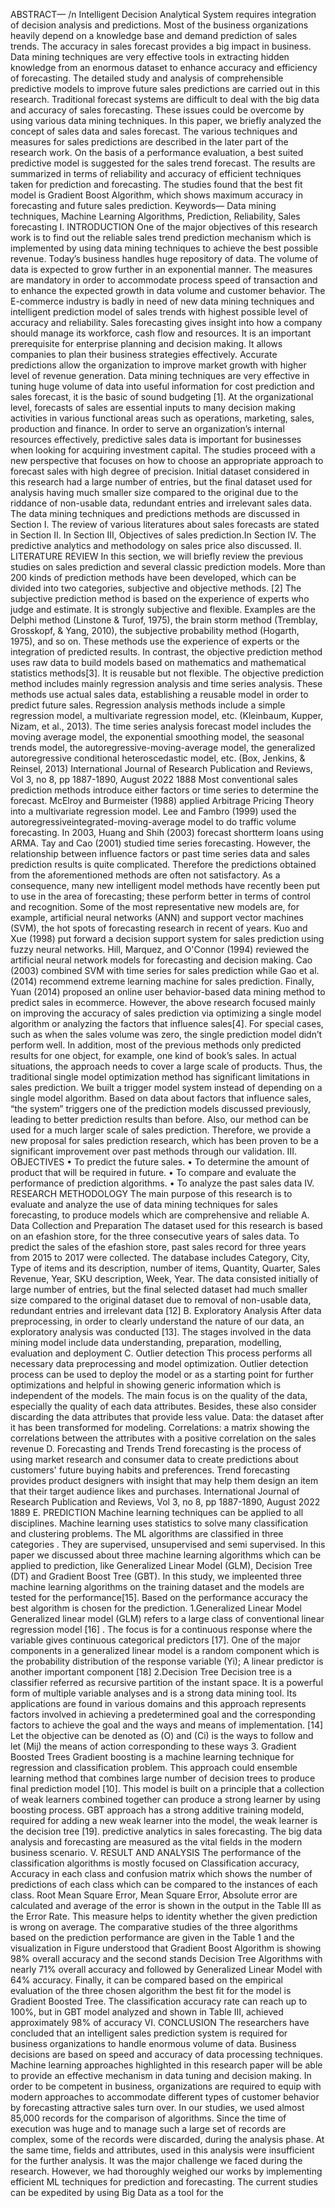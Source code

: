 
ABSTRACT— /n
Intelligent Decision Analytical System requires integration of decision analysis and predictions. Most of the business organizations heavily depend on a knowledge
base and demand prediction of sales trends. The accuracy in sales forecast provides a big impact in business. Data mining techniques are very effective tools in
extracting hidden knowledge from an enormous dataset to enhance accuracy and efficiency of forecasting. The detailed study and analysis of comprehensible
predictive models to improve future sales predictions are carried out in this research. Traditional forecast systems are difficult to deal with the big data and accuracy
of sales forecasting. These issues could be overcome by using various data mining techniques. In this paper, we briefly analyzed the concept of sales data and sales
forecast. The various techniques and measures for sales predictions are described in the later part of the research work. On the basis of a performance evaluation,
a best suited predictive model is suggested for the sales trend forecast. The results are summarized in terms of reliability and accuracy of efficient techniques taken
for prediction and forecasting. The studies found that the best fit model is Gradient Boost Algorithm, which shows maximum accuracy in forecasting and future
sales prediction.
Keywords— Data mining techniques, Machine Learning Algorithms, Prediction, Reliability, Sales forecasting
I. INTRODUCTION
One of the major objectives of this research work is to find out the reliable sales trend prediction mechanism which is implemented by using data mining
techniques to achieve the best possible revenue. Today’s business handles huge repository of data. The volume of data is expected to grow further in an
exponential manner. The measures are mandatory in order to accommodate process speed of transaction and to enhance the expected growth in data
volume and customer behavior. The E-commerce industry is badly in need of new data mining techniques and intelligent prediction model of sales trends
with highest possible level of accuracy and reliability. Sales forecasting gives insight into how a company should manage its workforce, cash flow and
resources. It is an important prerequisite for enterprise planning and decision making. It allows companies to plan their business strategies effectively.
Accurate predictions allow the organization to improve market growth with higher level of revenue generation. Data mining techniques are very effective
in tuning huge volume of data into useful information for cost prediction and sales forecast, it is the basic of sound budgeting [1]. At the organizational
level, forecasts of sales are essential inputs to many decision making activities in various functional areas such as operations, marketing, sales, production
and finance. In order to serve an organization’s internal resources effectively, predictive sales data is important for businesses when looking for acquiring
investment capital. The studies proceed with a new perspective that focuses on how to choose an appropriate approach to forecast sales with high degree
of precision. Initial dataset considered in this research had a large number of entries, but the final dataset used for analysis having much smaller size
compared to the original due to the riddance of non-usable data, redundant entries and irrelevant sales data.
The data mining techniques and predictions methods are discussed in Section I. The review of various literatures about sales forecasts are stated in
Section II. In Section III, Objectives of sales prediction.In Section IV. The predictive analytics and methodology on sales price also discussed.
II. LITERATURE REVIEW
In this section, we will briefly review the previous studies on sales prediction and several classic prediction models. More than 200 kinds of prediction
methods have been developed, which can be divided into two categories, subjective and objective methods. [2]
The subjective prediction method is based on the experience of experts who judge and estimate. It is strongly subjective and flexible. Examples are the
Delphi method (Linstone & Turof, 1975), the brain storm method (Tremblay, Grosskopf, & Yang, 2010), the subjective probability method (Hogarth,
1975), and so on. These methods use the experience of experts or the integration of predicted results. In contrast, the objective prediction method uses
raw data to build models based on mathematics and mathematical statistics methods[3]. It is reusable but not flexible. The objective prediction method
includes mainly regression analysis and time series analysis. These methods use actual sales data, establishing a reusable model in order to predict future
sales. Regression analysis methods include a simple regression model, a multivariate regression model, etc.
(Kleinbaum, Kupper, Nizam, et al., 2013). The time series analysis forecast model includes the moving average model, the exponential smoothing model,
the seasonal trends model, the autoregressive-moving-average model, the generalized autoregressive conditional heteroscedastic model, etc. (Box,
Jenkins, & Reinsel, 2013)
International Journal of Research Publication and Reviews, Vol 3, no 8, pp 1887-1890, August 2022 1888
Most conventional sales prediction methods introduce either factors or time series to determine the forecast. McElroy and Burmeister (1988) applied
Arbitrage Pricing Theory into a multivariate regression model. Lee and Fambro (1999) used the autoregressiveintegrated-moving-average model to
do traffic volume forecasting. In 2003, Huang and Shih (2003) forecast shortterm loans using ARMA. Tay and Cao (2001) studied time series forecasting.
However, the relationship between influence factors or past time series data and sales prediction results is quite complicated. Therefore the predictions
obtained from the aforementioned methods are often not satisfactory. As a consequence, many new intelligent model methods have recently been put to
use in the area of forecasting; these perform better in terms of control and recognition. Some of the most representative new models are, for example,
artificial neural networks (ANN) and support vector machines (SVM), the hot spots of forecasting research in recent of years. Kuo and Xue (1998) put
forward a decision support system for sales prediction using fuzzy neural networks. Hill, Marquez, and O'Connor (1994) reviewed the artificial neural
network models for forecasting and decision making. Cao (2003) combined SVM with time series for sales prediction while Gao et al. (2014) recommend
extreme learning machine for sales prediction. Finally, Yuan (2014) proposed an online user behavior-based data mining method to predict sales in
ecommerce.
However, the above research focused mainly on improving the accuracy of sales prediction via optimizing a single model algorithm or analyzing the
factors that influence sales[4]. For special cases, such as when the sales volume was zero, the single prediction model didn’t perform well. In addition,
most of the previous methods only predicted results for one object, for example, one kind of book’s sales. In actual situations, the approach needs to cover
a large scale of products. Thus, the traditional single model optimization method has significant limitations in sales prediction.
We built a trigger model system instead of depending on a single model algorithm. Based on data about factors that influence sales, “the system” triggers
one of the prediction models discussed previously, leading to better prediction results than before. Also, our method can be used for a much larger scale
of sales prediction. Therefore, we provide a new proposal for sales prediction research, which has been proven to be a significant improvement over past
methods through our validation.
III. OBJECTIVES
• To predict the future sales.
• To determine the amount of product that will be required in future.
• To compare and evaluate the performance of prediction algorithms.
• To analyze the past sales data
IV. RESEARCH METHODOLOGY
The main purpose of this research is to evaluate and analyze the use of data mining techniques for sales forecasting, to produce models which are
comprehensive and reliable
A. Data Collection and Preparation
The dataset used for this research is based on an efashion store, for the three consecutive years of sales data. To predict the sales of the efashion store,
past sales record for three years from 2015 to 2017 were collected. The database includes Category, City, Type of items and its description, number of
items, Quantity, Quarter, Sales Revenue, Year, SKU description, Week, Year. The data consisted initially of large number of entries, but the final selected
dataset had much smaller size compared to the original dataset due to removal of non-usable data, redundant entries and irrelevant data [12]
B. Exploratory Analysis
After data preprocessing, in order to clearly understand the nature of our data, an exploratory analysis was conducted [13]. The stages involved in the
data mining model include data understanding, preparation, modelling, evaluation and deployment
C. Outlier detection
This process performs all necessary data preprocessing and model optimization. Outlier detection process can be used to deploy the model or as a starting
point for further optimizations and helpful in showing generic information which is independent of the models. The main focus is on the quality of the
data, especially the quality of each data attributes. Besides, these also consider discarding the data attributes that provide less value.
Data: the dataset after it has been transformed for modeling.
Correlations: a matrix showing the correlations between the attributes with a positive correlation on the sales revenue
D. Forecasting and Trends
Trend forecasting is the process of using market research and consumer data to create predictions about customers' future buying habits and preferences.
Trend forecasting provides product designers with insight that may help them design an item that their target audience likes and purchases.
International Journal of Research Publication and Reviews, Vol 3, no 8, pp 1887-1890, August 2022 1889
E. PREDICTION
Machine learning techniques can be applied to all disciplines. Machine learning uses statistics to solve many classification and clustering problems. The
ML algorithms are classified in three categories . They are supervised, unsupervised and semi supervised. In this paper we discussed about three machine
learning algorithms which can be applied to prediction, like Generalized Linear Model (GLM), Decision Tree (DT) and Gradient Boost Tree (GBT).
In this study, we impleented three machine learning algorithms on the training dataset and the models are tested for the performance[15]. Based on the
performance accuracy the best algorithm is chosen for the prediction.
1.Generalized Linear Model
Generalized linear model (GLM) refers to a large class of conventional linear regression model [16] . The focus is for a continuous response where the
variable gives continuous categorical predictors [17]. One of the major components in a generalized linear model is a random component which is the
probability distribution of the response variable (Yi); A linear predictor is another important component [18]
2.Decision Tree
Decision tree is a classifier referred as recursive partition of the instant space. It is a powerful form of multiple variable analyses and is a strong data
mining tool. Its applications are found in various domains and this approach represents factors involved in achieving a predetermined goal and the
corresponding factors to achieve the goal and the ways and means of implementation. [14] Let the objective can be denoted as (O) and (Ci) is the ways
to follow and let (Mij) the means of action corresponding to these ways
3. Gradient Boosted Trees
Gradient boosting is a machine learning technique for regression and classification problem. This approach could ensemble learning method that combines
large number of decision trees to produce final prediction model [10]. This model is built on a principle that a collection of weak learners combined
together can produce a strong learner by using boosting process. GBT approach has a strong additive training modeld, required for adding a new weak
learner into the model, the weak learner is the decision tree [19].
predictive analytics in sales forecasting. The big data analysis and forecasting are measured as the vital fields in the modern business scenario.
V. RESULT AND ANALYSIS
The performance of the classification algorithms is mostly focused on Classification accuracy, Accuracy in each class and confusion matrix which shows
the number of predictions of each class which can be compared to the instances of each class. Root Mean Square Error, Mean Square Error, Absolute
error are calculated and average of the error is shown in the output in the Table III as the Error Rate. This measure helps to identity whether the given
prediction is wrong on average.
The comparative studies of the three algorithms based on the prediction performance are given in the Table 1 and the visualization in Figure understood
that Gradient Boost Algorithm is showing 98% overall accuracy and the second stands Decision Tree Algorithms with nearly 71% overall accuracy and
followed by Generalized Linear Model with 64% accuracy. Finally, it can be compared based on the empirical evaluation of the three chosen algorithm
the best fit for the model is Gradient Boosted Tree. The classification accuracy rate can reach up to 100%, but in GBT model analyzed and shown in
Table III, achieved approximately 98% of accuracy
VI. CONCLUSION
The researchers have concluded that an intelligent sales prediction system is required for business organizations to handle enormous volume of data.
Business decisions are based on speed and accuracy of data processing techniques. Machine learning approaches highlighted in this research paper will
be able to provide an effective mechanism in data tuning and decision making. In order to be competent in business, organizations are required to equip
with modern approaches to accommodate different types of customer behavior by forecasting attractive sales turn over. In our studies, we used almost
85,000 records for the comparison of algorithms. Since the time of execution was huge and to manage such a large set of records are complex, some of
the records were discarded, during the analysis phase. At the same time, fields and attributes, used in this analysis were insufficient for the further analysis.
It was the major challenge we faced during the research. However, we had thoroughly weighed our works by implementing efficient ML techniques for
prediction and forecasting. The current studies can be expedited by using Big Data as a tool for the

